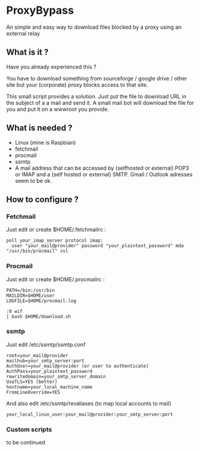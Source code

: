 # ProxyBypass
An simple and easy way to download files blocked by a proxy using an external relay

## What is it ?
Have you already experienced this ?

You have to download something from sourceforge / google drive / other site but your (corporate) proxy blocks access to that site.

This small script provides a solution.
Just put the file to download URL in the subject of a a mail and send it.
A small mail bot will download the file for you and put it on a wwwroot you provide.

## What is needed ?
- Linux (mine is Raspbian)
- fetchmail
- procmail
- ssmtp
- A mail address that can be accessed by (selfhosted or external) POP3 or IMAP  and a (self hosted or external) SMTP. Gmail / Outlook adresses seem to be ok.

## How to configure ?

### Fetchmail
Just edit or create $HOME/.fetchmailrc :
```
poll your_imap_server protocol imap:
  user "your_mail@provider" password "your_plaintext_password" mda "/usr/bin/procmail" ssl
```

### Procmail
Just edit or create $HOME/.procmailrc :
```
PATH=/bin:/usr/bin
MAILDIR=$HOME/user
LOGFILE=$HOME/procmail.log

:0 wif
| bash $HOME/download.sh
```

### ssmtp
Just edit /etc/ssmtp/ssmtp.conf
```
root=your_mail@provider
mailhub=your_smtp_server:port
AuthUser=your_mail@provider (or user to authenticate)
AuthPass=your_plaintext_password
rewritedomain=your_smtp_server_domain
UseTLS=YES (better)
hostname=your_local_machine_name
FromLineOverride=YES
```

And also edit /etc/ssmtp/revaliases (to map local accounts to mail)
```
your_local_linux_user:your_mail@provider:your_smtp_server:port
```

### Custom scripts
to be continued
